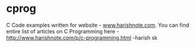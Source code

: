 # cprog
C Code examples written for website - www.harishnote.com.
You can find entire list of articles on C Programming here - http://www.harishnote.com/p/c-programming.html
-harish sk

